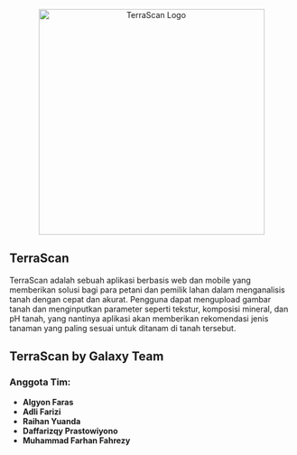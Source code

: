 <p align="center"><a href="https://terrascan.rf.gd" target="_blank"><img src="https://firebasestorage.googleapis.com/v0/b/terrascan-15ee0.appspot.com/o/logo.svg?alt=media&token=c2d54653-8a35-41a5-98bb-92ff58019bdb" width="400" alt="TerraScan Logo"></a></p>

## TerraScan

TerraScan adalah sebuah aplikasi berbasis web dan mobile yang memberikan solusi bagi para petani dan pemilik lahan dalam menganalisis tanah dengan cepat dan akurat. Pengguna dapat mengupload gambar tanah dan menginputkan parameter seperti tekstur, komposisi mineral, dan pH tanah, yang nantinya aplikasi akan memberikan rekomendasi jenis tanaman yang paling sesuai untuk ditanam di tanah tersebut.

## TerraScan by Galaxy Team

### Anggota Tim:
- **Algyon Faras**
- **Adli Farizi**
- **Raihan Yuanda**
- **Daffarizqy Prastowiyono**
- **Muhammad Farhan Fahrezy**
